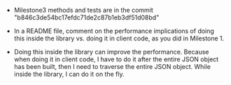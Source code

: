 * Milestone3 methods and tests are in the commit "b846c3de54bc17efdc71de2c87b1eb3df51d08bd"

* In a README file, comment on the performance implications of doing this inside the library vs. doing it in client code, as you did in Milestone 1.

* Doing this inside the library can improve the performance. Because when doing it in client code,
  I have to do it after the entire JSON object has been built, then I need to traverse the entire
  JSON object. While inside the library, I can do it on the fly.
